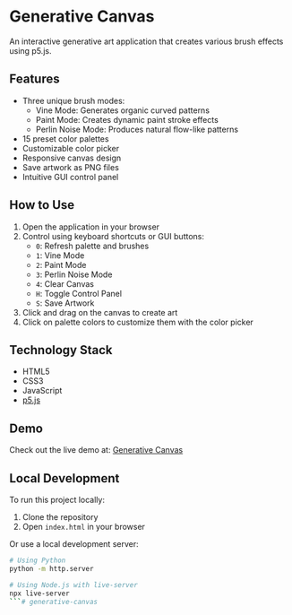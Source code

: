 # Generative Canvas

An interactive generative art application that creates various brush effects using p5.js.

## Features

- Three unique brush modes:
  - Vine Mode: Generates organic curved patterns
  - Paint Mode: Creates dynamic paint stroke effects
  - Perlin Noise Mode: Produces natural flow-like patterns
- 15 preset color palettes
- Customizable color picker
- Responsive canvas design
- Save artwork as PNG files
- Intuitive GUI control panel

## How to Use

1. Open the application in your browser
2. Control using keyboard shortcuts or GUI buttons:
   - `0`: Refresh palette and brushes
   - `1`: Vine Mode
   - `2`: Paint Mode
   - `3`: Perlin Noise Mode
   - `4`: Clear Canvas
   - `H`: Toggle Control Panel
   - `S`: Save Artwork
3. Click and drag on the canvas to create art
4. Click on palette colors to customize them with the color picker

## Technology Stack

- HTML5
- CSS3
- JavaScript
- [p5.js](https://p5js.org/)

## Demo

Check out the live demo at: [Generative Canvas](https://generative-canvas.vercel.app/)

## Local Development

To run this project locally:

1. Clone the repository
2. Open `index.html` in your browser

Or use a local development server:

```bash
# Using Python
python -m http.server

# Using Node.js with live-server
npx live-server
```# generative-canvas
